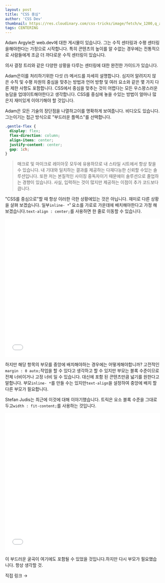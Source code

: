 ```yaml
---
layout: post
title: "CSS 중심"
author: 'CSS Dev'
thumbnail: https://res.cloudinary.com/css-tricks/image/fetch/w_1200,q_auto,f_auto/https://css-tricks.com/wp-content/uploads/2020/12/centering.jpg
tags: CENTERING
---
```



Adam Argyle은 web.dev에 대한 게시물이 있습니다.
 그는 수직 센터링과 수평 센터링을해야한다는 가정으로 시작합니다.
 특히 콘텐츠의 높이를 알 수없는 경우에는 전통적으로 사람들에게 조금 더 까다로운 수직 센터링이 있습니다.

의사 결정 트리와 같은 다양한 상황을 다루는 센터링에 대한 완전한 가이드가 있습니다.

Adam은이를 처리하기위한 다섯 (!) 메서드를 자세히 설명합니다. 심지어 알려지지 않은 수직 및 수평 차원의 중심을 맞추는 방법과 언어 방향 및 여러 요소와 같은 몇 가지 다른 제한 사항도 포함합니다.
 CSS에서 중심을 맞추는 것이 어렵다는 모든 우스꽝스러운 농담을 업데이트해야한다고 생각합니다.
 CSS를 중심에 놓을 수있는 방법이 얼마나 많은지 재미있게 이야기해야 할 것입니다.

Adam은 모든 기술의 장단점을 나열하고이를 명확하게 보여줍니다.
 비디오도 있습니다.
 그는이기는 접근 방식으로 "부드러운 플렉스"를 선택합니다.

```css
.gentle-flex {
  display: flex;
  flex-direction: column;
  align-items: center;
  justify-content: center;
  gap: 1ch;
}
```

> 매크로 및 마이크로 레이아웃 모두에 유용하므로 내 스타일 시트에서 항상 찾을 수 있습니다.
 내 기대와 일치하는 결과를 제공하는 다재다능한 신뢰할 수있는 솔루션입니다.
 또한 저는 본질적인 사이징 중독자이기 때문에이 솔루션으로 졸업하는 경향이 있습니다.
 사실, 입력하는 것이 많지만 제공하는 이점이 추가 코드보다 큽니다.

"CSS를 중심으로"할 때 항상 이러한 극한 상황에있는 것은 아닙니다.
 재미로 다른 상황을 살펴 보겠습니다.
 일부`inline- *`¹ 요소를 가로로 가운데에 배치해야한다고 가정 해 보겠습니다.`text-align : center;`를 사용하면 한 줄로 이동할 수 있습니다.

<div class="wp-block-cp-codepen-gutenberg-embed-block cp_embed_wrapper resizable" style="height: 450px;"><iframe id="cp_embed_HulzB" src="//codepen.io/anon/embed/HulzB?height=450&amp;theme-id=1&amp;slug-hash=HulzB&amp;default-tab=css,result" height="450" scrolling="no" frameborder="0" allowfullscreen="" allowpaymentrequest="" name="CodePen Embed HulzB" title="CodePen Embed HulzB" class="cp_embed_iframe" style="width: 100%; overflow: hidden; height: 100%;">CodePen Embed Fallback</iframe><div class="win-size-grip" style="touch-action: none;"></div></div>

하지만 해당 항목의 부모를 중앙에 배치해야하는 경우에는 어떻게해야합니까?
 고전적인 `margin : 0 auto;`작업을 할 수 있다고 생각하고 할 수 있지만 부모는 블록 수준이므로 전체 너비이거나 고정 너비 일 수 있습니다.
 대신에 포함 된 콘텐츠만큼 넓기를 원한다고 말합니다.
 부모`inline- *`를 만들 수는 있지만`text-align`을 설정하여 중앙에 배치 할 다른 부모가 필요합니다.

Stefan Judis는 최근에 이것에 대해 이야기했습니다.
 트릭은 요소 블록 수준을 그대로두고`width : fit-content;`를 사용하는 것입니다.

<div class="wp-block-cp-codepen-gutenberg-embed-block cp_embed_wrapper resizable" style="height: 450px;"><iframe id="cp_embed_PoGQbWg" src="//codepen.io/anon/embed/PoGQbWg?height=450&amp;theme-id=1&amp;slug-hash=PoGQbWg&amp;default-tab=css,result" height="450" scrolling="no" frameborder="0" allowfullscreen="" allowpaymentrequest="" name="CodePen Embed PoGQbWg" title="CodePen Embed PoGQbWg" class="cp_embed_iframe" style="width: 100%; overflow: hidden; height: 100%;">CodePen Embed Fallback</iframe><div class="win-size-grip" style="touch-action: none;"></div></div>

이 부드러운 굴곡이 여기에도 포함될 수 있었을 것입니다.하지만 다시 부모가 필요했습니다.
 항상 생각할 것.

직접 링크 →